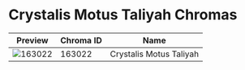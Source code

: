 # Crystalis Motus Taliyah Chromas

| Preview | Chroma ID | Name |
|---------|-----------|------|
| ![163022](https://raw.communitydragon.org/latest/plugins/rcp-be-lol-game-data/global/default/v1/champion-chroma-images/163/163022.png) | 163022 | Crystalis Motus Taliyah |